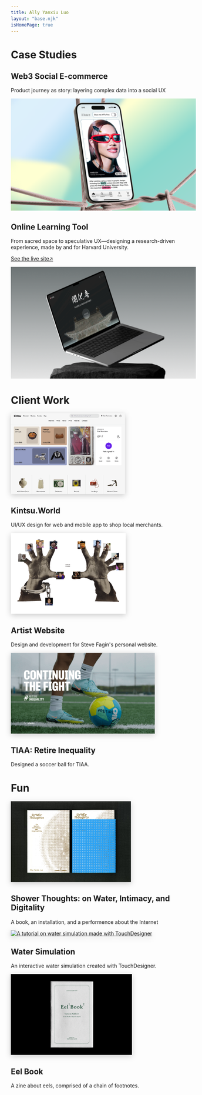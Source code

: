 ```yaml
---
title: Ally Yanxiu Luo
layout: "base.njk"
isHomePage: true
---
```


<div class="parent">
    <div class="div1"><h1>Case Studies</h1></div>
    <div class="div2">
        <h2><a href="./projects/weave/" style="text-decoration: none">Web3 Social E-commerce</a></h2>
        <p>Product journey as story: layering complex data into a social UX</p>
    </div>
    <div class="div3">
        <a href="./projects/weave/">
            <img src="./assets/images/weave.webp" alt="Weave - A marketplace for NFT-paired phygital fashion">
        </a>
    </div>
    <div class="div4">
        <h2><a href="./projects/digitaltemple/" style="text-decoration: none">Online Learning Tool</a></h2>
        <p>From sacred space to speculative UX—designing a research-driven experience, made by and for Harvard University.</p>
        <p><a href="https://www.digitaltemple.art" target="_blank" rel="noopener noreferrer">See the live site↗</a></p>
    </div>
    <div class="div5">
        <a href="./projects/digitaltemple/">
            <img src="./assets/images/digitaltemple.webp" alt="Digital Temple - An interactive archive for cultural heritage site">
        </a>
    </div>
    <div class="div6"><h1>Client Work</h1></div>
    <div class="div7">
        <a href="https://www.kintsu.world/" target="_blank" rel="noopener noreferrer"><img src="./assets/images/kintsu.png" alt="Cover image for Kintsu App" style="filter: drop-shadow(0 4px 8px rgba(0, 0, 0, 0.2));" height="220"></a>
        <h2><a href="https://www.kintsu.world/" style="text-decoration: none; height: 200px">Kintsu.World</a></h2>
        <p>UI/UX design for web and mobile app to shop local merchants.</p>
    </div>
    <div class="div8">
        <a href="https://www.stevefagin.com/" target="_blank" rel="noopener noreferrer"><img src="./assets/images/SteveFagin.png" alt="Cover image for Steve Fagin's personal website" style="filter: drop-shadow(0 4px 8px rgba(0, 0, 0, 0.2));height: 220px "></a>
        <h2><a href="https://www.stevefagin.com/" style="text-decoration: none">Artist Website</a></h2>
        <p>Design and development for Steve Fagin's personal website.</p>
    </div>
    <div class="div9">
        <a href="https://retireinequality.com/soccer/" target="_blank" rel="noopener noreferrer"><img src="./assets/images/tiaa.png" alt="Soccer ball design for TIAA's retire inequality campaign" style="filter: drop-shadow(0 4px 8px rgba(0, 0, 0, 0.2)); height: 220px"></a>
        <h2><a href="https://retireinequality.com/soccer/" style="text-decoration: none">TIAA: Retire Inequality</a></h2>
        <p>Designed a soccer ball for TIAA.</p>
    </div>
    <div class="div10"><h1>Fun</h1></div>
    <div class="div11">
        <a href="./projects/shower" target="_blank" rel="noopener noreferrer"><img src="./assets/images/ShowerThoughtsCover.png" alt="Image of a book called Shower Thoughts" style="filter: drop-shadow(0 4px 8px rgba(0, 0, 0, 0.2)); height: 220px"></a>
        <h2><a href="./projects/shower" style="text-decoration: none">Shower Thoughts: on Water, Intimacy, and Digitality</a></h2>
        <p>A book, an installation, and a performence about the Internet</p>
    </div>
    <div class="div12">
        <a href="https://www.youtube.com/watch?v=7n5AXpsue5k" target="_blank" rel="noopener noreferrer"><img src="./assets/images/water.gif" alt="A tutorial on water simulation made with TouchDesigner" style="filter: drop-shadow(0 4px 8px rgba(0, 0, 0, 0.2)); height: 220px"></a>
        <h2><a href="https://www.youtube.com/watch?v=7n5AXpsue5k/" style="text-decoration: none">Water Simulation</a></h2>
        <p>An interactive water simulation created with TouchDesigner.</p>
    </div>
    <div class="div13">
        <a href="/" target="_blank" rel="noopener noreferrer"><img src="./assets/images/eelbook.gif" alt="Zine about eels" style="filter: drop-shadow(0 4px 8px rgba(0, 0, 0, 0.2)); height: 220px"></a>
        <h2><a href="/" style="text-decoration: none">Eel Book</a></h2>
        <p>A zine about eels, comprised of a chain of footnotes.</p>
    </div>
</div>
<br><br>